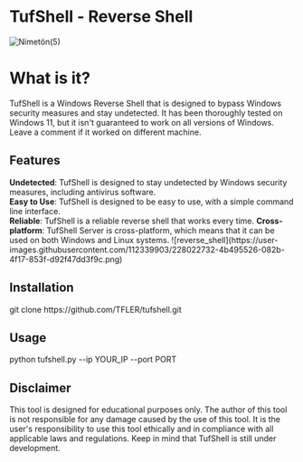 # TufShell - Reverse Shell
![Nimetön(5)](https://user-images.githubusercontent.com/112339903/228006692-dbb18207-ad2b-4e0c-827f-77bc5c1e99a1.png)
<h1>What is it?</h1>
TufShell is a Windows Reverse Shell that is designed to bypass Windows security measures and stay undetected. It has been thoroughly tested on Windows 11, but it isn't guaranteed to work on all versions of Windows. Leave a comment if it worked on different machine.
<h2>Features</h2>
    <strong>Undetected</strong>: TufShell is designed to stay undetected by Windows security measures, including antivirus software.<br>
    <strong>Easy to Use</strong>: TufShell is designed to be easy to use, with a simple command line interface.<br>
    <strong>Reliable</strong>: TufShell is a reliable reverse shell that works every time.
    <strong>Cross-platform</strong>: TufShell Server is cross-platform, which means that it can be used on both Windows and Linux systems.
![reverse_shell](https://user-images.githubusercontent.com/112339903/228022732-4b495526-082b-4f17-853f-d92f47dd3f9c.png)
<h2>Installation</h2>
git clone https://github.com/TFLER/tufshell.git
<h2>Usage</h2>
python tufshell.py --ip YOUR_IP --port PORT
<h2>Disclaimer</h2>

This tool is designed for educational purposes only. The author of this tool is not responsible for any damage caused by the use of this tool. It is the user's responsibility to use this tool ethically and in compliance with all applicable laws and regulations. Keep in mind that TufShell is still under development.
